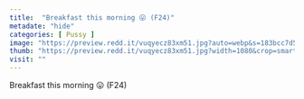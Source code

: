 ```yaml
---
title:  "Breakfast this morning 😛 (F24)"
metadate: "hide"
categories: [ Pussy ]
image: "https://preview.redd.it/vuqyecz83xm51.jpg?auto=webp&s=183bcc7d5c0c849e5d758063a6c31ae7ddcf43ab"
thumb: "https://preview.redd.it/vuqyecz83xm51.jpg?width=1080&crop=smart&auto=webp&s=33cf2c150ebf101b230cb5ec8a033cde5c7a24af"
visit: ""
---
```

Breakfast this morning 😛 (F24)
